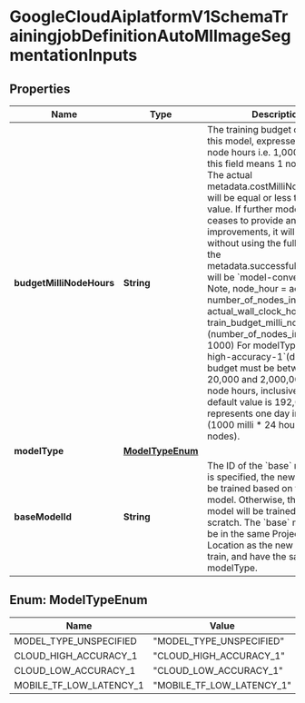 

# GoogleCloudAiplatformV1SchemaTrainingjobDefinitionAutoMlImageSegmentationInputs


## Properties

| Name | Type | Description | Notes |
|------------ | ------------- | ------------- | -------------|
|**budgetMilliNodeHours** | **String** | The training budget of creating this model, expressed in milli node hours i.e. 1,000 value in this field means 1 node hour. The actual metadata.costMilliNodeHours will be equal or less than this value. If further model training ceases to provide any improvements, it will stop without using the full budget and the metadata.successfulStopReason will be &#x60;model-converged&#x60;. Note, node_hour &#x3D; actual_hour * number_of_nodes_involved. Or actual_wall_clock_hours &#x3D; train_budget_milli_node_hours / (number_of_nodes_involved * 1000) For modelType &#x60;cloud-high-accuracy-1&#x60;(default), the budget must be between 20,000 and 2,000,000 milli node hours, inclusive. The default value is 192,000 which represents one day in wall time (1000 milli * 24 hours * 8 nodes). |  [optional] |
|**modelType** | [**ModelTypeEnum**](#ModelTypeEnum) |  |  [optional] |
|**baseModelId** | **String** | The ID of the &#x60;base&#x60; model. If it is specified, the new model will be trained based on the &#x60;base&#x60; model. Otherwise, the new model will be trained from scratch. The &#x60;base&#x60; model must be in the same Project and Location as the new Model to train, and have the same modelType. |  [optional] |



## Enum: ModelTypeEnum

| Name | Value |
|---- | -----|
| MODEL_TYPE_UNSPECIFIED | &quot;MODEL_TYPE_UNSPECIFIED&quot; |
| CLOUD_HIGH_ACCURACY_1 | &quot;CLOUD_HIGH_ACCURACY_1&quot; |
| CLOUD_LOW_ACCURACY_1 | &quot;CLOUD_LOW_ACCURACY_1&quot; |
| MOBILE_TF_LOW_LATENCY_1 | &quot;MOBILE_TF_LOW_LATENCY_1&quot; |



